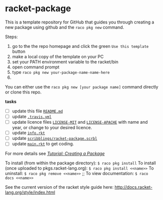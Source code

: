 racket-package
==============

This is a template repository for GitHub that guides you through creating a new package using github and the `raco pkg new` command.

Steps: 
1. go to the the repo homepage and click the green `Use this template` button
2. make a local copy of the template on your PC
3. set your PATH environment variable to the racket/bin
4. open command prompt
5. type `raco pkg new your-package-name-name-here`
6. 

You can either use the `raco pkg new [your package name]` command directly or clone this repo.

**tasks**
- [ ] update this file [`README.md`](README.md)
- [ ] update [`.travis.yml`](.travis.yml) 
- [ ] update licence files [`LICENSE-MIT`](LICENSE-MIT) and [`LICENSE-APACHE`](LICENSE-APACHE) with name and year, or change to your desired licence.      
- [ ] update [`info.rkt`](info.rkt)
- [ ] update [`scribblings/racket-package.scrbl`](scribblings/racket-package.scrbl)
- [ ] update [`main.rkt`](main.rkt) to get coding.

For more details see [_Tutorial: Creating a Package_](https://blog.racket-lang.org/2017/10/tutorial-creating-a-package.html)


To install (from within the package directory):
`$ raco pkg install`
To install (once uploaded to pkgs.racket-lang.org):
`$ raco pkg install <<name>>`
To uninstall:
`$ raco pkg remove <<name>>`
;; To view documentation:
`$ raco docs <<name>>`

See the current version of the racket style guide here:
<http://docs.racket-lang.org/style/index.html>

